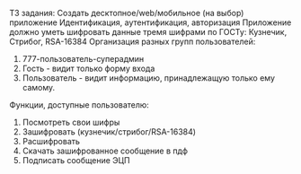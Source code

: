 ТЗ задания:
Создать десктопное/web/мобильное (на выбор) приложение
Идентификация, аутентификация, авторизация
Приложение должно уметь шифровать данные тремя шифрами по ГОСТу: Кузнечик, Стрибог, RSA-16384
Организация разных групп пользователей: 
1. 777-пользователь-суперадмин
2. Гость - видит только форму входа
3. Пользователь - видит информацию, принадлежащую только ему самому.

Функции, доступные пользователю:
1. Посмотреть свои шифры
2. Зашифровать (кузнечик/стрибог/RSA-16384)
3. Расшифровать
4. Скачать зашифрованное сообщение в пдф
5. Подписать сообщение ЭЦП

